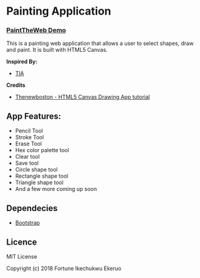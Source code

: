 # Painting Application
### [PaintTheWeb Demo](https://fortunee.github.io/bc-19-painting-application/)
This is a painting web application that allows a user to select shapes, draw and paint. It is built with HTML5 Canvas.

**Inspired By:**

* [TIA](https://andela.com)

**Credits**

* [Thenewboston - HTML5 Canvas Drawing App tutorial](https://thenewboston.com/videos.php?cat=81)

## App Features:

* Pencil Tool
* Stroke Tool
* Erase Tool
* Hex color palette tool
* Clear tool
* Save tool
* Circle shape tool
* Rectangle shape tool
* Triangle shape tool
* And a few more coming up soon


## Dependecies

* [Bootstrap](http://getbootstrap.com/)

## Licence
MIT License

Copyright (c) 2018 Fortune Ikechukwu Ekeruo
